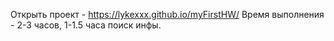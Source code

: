 Открыть проект - https://lykexxx.github.io/myFirstHW/
Время выполнения - 2-3 часов, 1-1.5 часа поиск инфы.
